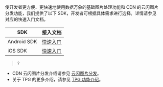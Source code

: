
使开发者更方便、更快速地使用数据万象的基础图片处理功能和 CDN 的云闪图片分发功能，我们提供了以下 SDK，开发者可根据具体需求进行选择，详情请参见对应的快速入门文档。

| SDK         | 接入文档                                |
| ----------- | --------------------------------------- |
| Android SDK |[快速入门](https://cloud.tencent.com/document/product/460/47735) |
| iOS SDK     | [快速入门](https://cloud.tencent.com/document/product/460/47730)     |


>?
- CDN 云闪图片分发介绍请参见 [云闪图片分发](https://cloud.tencent.com/solution/image-delivery)。
- 关于 TPG 的更多介绍，请参见 [TPG 功能介绍](https://cloud.tencent.com/document/product/460/43680)。
